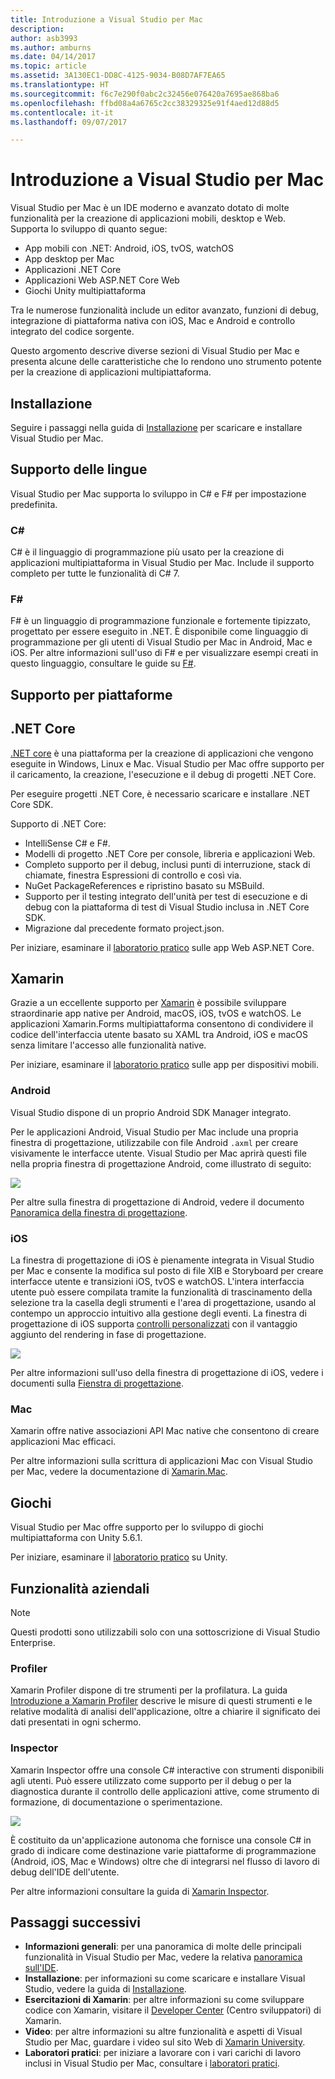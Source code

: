 ```yaml
---
title: Introduzione a Visual Studio per Mac
description: 
author: asb3993
ms.author: amburns
ms.date: 04/14/2017
ms.topic: article
ms.assetid: 3A130EC1-DD8C-4125-9034-B08D7AF7EA65
ms.translationtype: HT
ms.sourcegitcommit: f6c7e290f0abc2c32456e076420a7695ae868ba6
ms.openlocfilehash: ffbd08a4a6765c2cc38329325e91f4aed12d88d5
ms.contentlocale: it-it
ms.lasthandoff: 09/07/2017

---
```


# <a name="introducing-visual-studio-for-mac"></a>Introduzione a Visual Studio per Mac

Visual Studio per Mac è un IDE moderno e avanzato dotato di molte funzionalità per la creazione di applicazioni mobili, desktop e Web. Supporta lo sviluppo di quanto segue:

* App mobili con .NET: Android, iOS, tvOS, watchOS
* App desktop per Mac
* Applicazioni .NET Core
* Applicazioni Web ASP.NET Core Web
* Giochi Unity multipiattaforma

Tra le numerose funzionalità include un editor avanzato, funzioni di debug, integrazione di piattaforma nativa con iOS, Mac e Android e controllo integrato del codice sorgente.

Questo argomento descrive diverse sezioni di Visual Studio per Mac e presenta alcune delle caratteristiche che lo rendono uno strumento potente per la creazione di applicazioni multipiattaforma.

## <a name="installation"></a>Installazione

Seguire i passaggi nella guida di [Installazione](~/installation.md) per scaricare e installare Visual Studio per Mac.

## <a name="language-support"></a>Supporto delle lingue

Visual Studio per Mac supporta lo sviluppo in C# e F# per impostazione predefinita.

### <a name="c"></a>C#

C# è il linguaggio di programmazione più usato per la creazione di applicazioni multipiattaforma in Visual Studio per Mac. Include il supporto completo per tutte le funzionalità di C# 7.

### <a name="f"></a>F#

F# è un linguaggio di programmazione funzionale e fortemente tipizzato, progettato per essere eseguito in .NET. È disponibile come linguaggio di programmazione per gli utenti di Visual Studio per Mac in Android, Mac e iOS. Per altre informazioni sull'uso di F# e per visualizzare esempi creati in questo linguaggio, consultare le guide su [F#](https://developer.xamarin.com/guides/cross-platform/fsharp/).

## <a name="platform-support"></a>Supporto per piattaforme

## <a name="net-core"></a>.NET Core

[.NET core](https://www.microsoft.com/net/core#macos) è una piattaforma per la creazione di applicazioni che vengono eseguite in Windows, Linux e Mac. Visual Studio per Mac offre supporto per il caricamento, la creazione, l'esecuzione e il debug di progetti .NET Core.

Per eseguire progetti .NET Core, è necessario scaricare e installare .NET Core SDK.

Supporto di .NET Core:

* IntelliSense C# e F#.
* Modelli di progetto .NET Core per console, libreria e applicazioni Web.
* Completo supporto per il debug, inclusi punti di interruzione, stack di chiamate, finestra Espressioni di controllo e così via.
* NuGet PackageReferences e ripristino basato su MSBuild.
* Supporto per il testing integrato dell'unità per test di esecuzione e di debug con la piattaforma di test di Visual Studio inclusa in .NET Core SDK.
* Migrazione dal precedente formato project.json.

Per iniziare, esaminare il [laboratorio pratico](https://github.com/Microsoft/vs4mac-labs/tree/master/Web/Getting-Started) sulle app Web ASP.NET Core.

## <a name="xamarin"></a>Xamarin

Grazie a un eccellente supporto per [Xamarin](https://developer.xamarin.com/) è possibile sviluppare straordinarie app native per Android, macOS, iOS, tvOS e watchOS. Le applicazioni Xamarin.Forms multipiattaforma consentono di condividere il codice dell'interfaccia utente basato su XAML tra Android, iOS e macOS senza limitare l'accesso alle funzionalità native.

Per iniziare, esaminare il [laboratorio pratico](https://github.com/Microsoft/vs4mac-labs/tree/master/Mobile/Getting-Started) sulle app per dispositivi mobili.

### <a name="android"></a>Android

Visual Studio dispone di un proprio Android SDK Manager integrato.

Per le applicazioni Android, Visual Studio per Mac include una propria finestra di progettazione, utilizzabile con file Android `.axml` per creare visivamente le interfacce utente. Visual Studio per Mac aprirà questi file nella propria finestra di progettazione Android, come illustrato di seguito:

![](media/intro-image31.png)

Per altre sulla finestra di progettazione di Android, vedere il documento [Panoramica della finestra di progettazione](https://developer.xamarin.com/Android/Guides/User_Interface/Designer_Overview).

### <a name="ios"></a>iOS

La finestra di progettazione di iOS è pienamente integrata in Visual Studio per Mac e consente la modifica sul posto di file XIB e Storyboard per creare interfacce utente e transizioni iOS, tvOS e watchOS. L'intera interfaccia utente può essere compilata tramite la funzionalità di trascinamento della selezione tra la casella degli strumenti e l'area di progettazione, usando al contempo un approccio intuitivo alla gestione degli eventi. La finestra di progettazione di iOS supporta [controlli personalizzati](https://developer.xamarin.com/guides/ios/user_interface/designer/ios_designable_controls_overview/) con il vantaggio aggiunto del rendering in fase di progettazione.

![](media/intro-image30.png)

Per altre informazioni sull'uso della finestra di progettazione di iOS, vedere i documenti sulla [Fienstra di progettazione](https://developer.xamarin.com/guides/ios/user_interface/designer).

### <a name="mac"></a>Mac

Xamarin offre native associazioni API Mac native che consentono di creare applicazioni Mac efficaci.

Per altre informazioni sulla scrittura di applicazioni Mac con Visual Studio per Mac, vedere la documentazione di [Xamarin.Mac](https://developer.xamarin.com/guides/#mac).

## <a name="gaming"></a>Giochi

Visual Studio per Mac offre supporto per lo sviluppo di giochi multipiattaforma con Unity 5.6.1.

Per iniziare, esaminare il [laboratorio pratico](https://github.com/Microsoft/vs4mac-labs/tree/master/Unity/Getting-Started) su Unity.

## <a name="enterprise-features"></a>Funzionalità aziendali

> [!Note]
> Questi prodotti sono utilizzabili solo con una sottoscrizione di Visual Studio Enterprise.

### <a name="profiler"></a>Profiler

Xamarin Profiler dispone di tre strumenti per la profilatura. La guida [Introduzione a Xamarin Profiler](https://developer.xamarin.com/guides/cross-platform/deployment,_testing,_and_metrics/xamarin-profiler/) descrive le misure di questi strumenti e le relative modalità di analisi dell'applicazione, oltre a chiarire il significato dei dati presentati in ogni schermo.

### <a name="inspector"></a>Inspector

Xamarin Inspector offre una console C# interactive con strumenti disponibili agli utenti. Può essere utilizzato come supporto per il debug o per la diagnostica durante il controllo delle applicazioni attive, come strumento di formazione, di documentazione o sperimentazione.

![](media/intro-inspector.png)

È costituito da un'applicazione autonoma che fornisce una console C# in grado di indicare come destinazione varie piattaforme di programmazione (Android, iOS, Mac e Windows) oltre che di integrarsi nel flusso di lavoro di debug dell'IDE dell'utente.

Per altre informazioni consultare la guida di [Xamarin Inspector](https://developer.xamarin.com/guides/cross-platform/inspector/).

## <a name="next-steps"></a>Passaggi successivi

* **Informazioni generali**: per una panoramica di molte delle principali funzionalità in Visual Studio per Mac, vedere la relativa [panoramica sull'IDE](~/ide-tour.md).
* **Installazione**: per informazioni su come scaricare e installare Visual Studio, vedere la guida di [Installazione](~/installation.md).
* **Esercitazioni di Xamarin**: per altre informazioni su come sviluppare codice con Xamarin, visitare il [Developer Center](https://developer.xamarin.com) (Centro sviluppatori) di Xamarin.
* **Video**: per altre informazioni su altre funzionalità e aspetti di Visual Studio per Mac, guardare i video sul sito Web di [Xamarin University](https://university.xamarin.com).
* **Laboratori pratici**: per iniziare a lavorare con i vari carichi di lavoro inclusi in Visual Studio per Mac, consultare i [laboratori pratici](https://github.com/Microsoft/vs4mac-labs).
